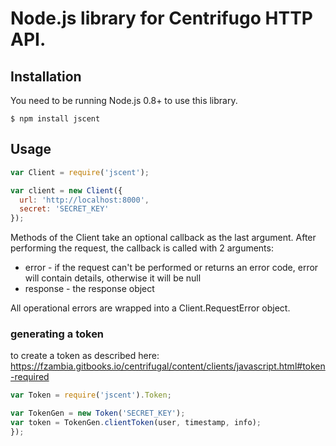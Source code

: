 # Node.js library for Centrifugo HTTP API.

## Installation

You need to be running Node.js 0.8+ to use this library.

```
$ npm install jscent
```

## Usage

```javascript
var Client = require('jscent');

var client = new Client({
  url: 'http://localhost:8000',
  secret: 'SECRET_KEY'
});
```

Methods of the Client take an optional callback as the last argument. After performing the request, the callback is called with 2 arguments:

- error - if the request can't be performed or returns an error code, error will contain details, otherwise it will be null
- response - the response object

All operational errors are wrapped into a Client.RequestError object.

### generating a token
to create a token as described here:
https://fzambia.gitbooks.io/centrifugal/content/clients/javascript.html#token-required

```javascript
var Token = require('jscent').Token;

var TokenGen = new Token('SECRET_KEY');
var token = TokenGen.clientToken(user, timestamp, info);
});
```

